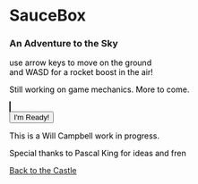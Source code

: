 # SauceBox
### An Adventure to the Sky



<style>
  canvas {
    background-color: #B4FBB4;
    border: 1px solid black;
  }
  p {color: black}
</style>

use  arrow keys to move on the ground <br>
and WASD for a rocket boost in the air!

<body id="body">
  <p>Still working on game mechanics. More to come.</p>
  <canvas id="myCanvas" width="400px" height="600px"></canvas>
  <br>
  <input type="button" id="button" value="I'm Ready!"/>
  <script src="game.js"></script>
  <br>
  <p>This is a Will Campbell work in progress.</p>
  <p>Special thanks to Pascal King for ideas and fren</p>
</body>

[Back to the Castle](https://whcampbell.github.io/Ivys-Castle/)
